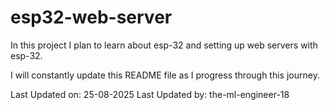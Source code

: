 # esp32-web-server

In this project I plan to learn about esp-32 and setting up web servers with esp-32.

I will constantly update this README file as I progress through this journey.

Last Updated on: 25-08-2025
Last Updated by: the-ml-engineer-18

